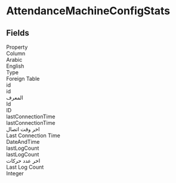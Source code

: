 # AttendanceMachineConfigStats

<ContentFilter/>

<div class='searchable'>

## Fields

<div class="row header-row">
<div class="cell">Property</div>
<div class="cell">Column</div>
<div class="cell">Arabic</div>
<div class="cell">English</div>
<div class="cell">Type</div>
<div class="cell">Foreign Table</div>
</div><div class="row searchable" id="id">
<div class="cell" data-label="Property">id</div>
<div class="cell" data-label="Column">id</div>
<div class="cell" data-label="Arabic">المعرف</div>
<div class="cell" data-label="English">Id</div>
<div class="cell" data-label="Type">ID</div>

</div>

<div class="row searchable" id="lastConnectionTime">
<div class="cell" data-label="Property">lastConnectionTime</div>
<div class="cell" data-label="Column">lastConnectionTime</div>
<div class="cell" data-label="Arabic">اخر وقت اتصال</div>
<div class="cell" data-label="English">Last Connection Time</div>
<div class="cell" data-label="Type">DateAndTime</div>

</div>

<div class="row searchable" id="lastLogCount">
<div class="cell" data-label="Property">lastLogCount</div>
<div class="cell" data-label="Column">lastLogCount</div>
<div class="cell" data-label="Arabic">اخر عدد حركات</div>
<div class="cell" data-label="English">Last Log Count</div>
<div class="cell" data-label="Type">Integer</div>

</div>


</div>

